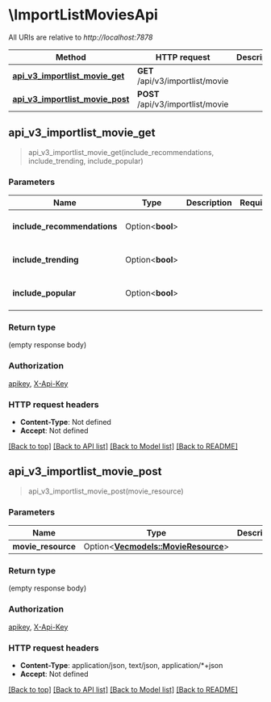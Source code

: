 # \ImportListMoviesApi

All URIs are relative to *http://localhost:7878*

Method | HTTP request | Description
------------- | ------------- | -------------
[**api_v3_importlist_movie_get**](ImportListMoviesApi.md#api_v3_importlist_movie_get) | **GET** /api/v3/importlist/movie | 
[**api_v3_importlist_movie_post**](ImportListMoviesApi.md#api_v3_importlist_movie_post) | **POST** /api/v3/importlist/movie | 



## api_v3_importlist_movie_get

> api_v3_importlist_movie_get(include_recommendations, include_trending, include_popular)


### Parameters


Name | Type | Description  | Required | Notes
------------- | ------------- | ------------- | ------------- | -------------
**include_recommendations** | Option<**bool**> |  |  |[default to false]
**include_trending** | Option<**bool**> |  |  |[default to false]
**include_popular** | Option<**bool**> |  |  |[default to false]

### Return type

 (empty response body)

### Authorization

[apikey](../README.md#apikey), [X-Api-Key](../README.md#X-Api-Key)

### HTTP request headers

- **Content-Type**: Not defined
- **Accept**: Not defined

[[Back to top]](#) [[Back to API list]](../README.md#documentation-for-api-endpoints) [[Back to Model list]](../README.md#documentation-for-models) [[Back to README]](../README.md)


## api_v3_importlist_movie_post

> api_v3_importlist_movie_post(movie_resource)


### Parameters


Name | Type | Description  | Required | Notes
------------- | ------------- | ------------- | ------------- | -------------
**movie_resource** | Option<[**Vec<models::MovieResource>**](MovieResource.md)> |  |  |

### Return type

 (empty response body)

### Authorization

[apikey](../README.md#apikey), [X-Api-Key](../README.md#X-Api-Key)

### HTTP request headers

- **Content-Type**: application/json, text/json, application/*+json
- **Accept**: Not defined

[[Back to top]](#) [[Back to API list]](../README.md#documentation-for-api-endpoints) [[Back to Model list]](../README.md#documentation-for-models) [[Back to README]](../README.md)

